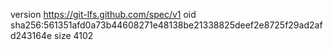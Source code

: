 version https://git-lfs.github.com/spec/v1
oid sha256:561351afd0a73b44608271e48138be21338825deef2e8725f29ad2afd243164e
size 4102
